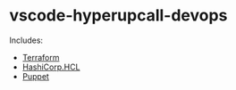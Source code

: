 # vscode-hyperupcall-devops

Includes:

- [Terraform](https://marketplace.visualstudio.com/items?itemName=4ops.terraform)
- [HashiCorp.HCL](https://marketplace.visualstudio.com/items?itemName=HashiCorp.HCL)
- [Puppet](https://marketplace.visualstudio.com/items?itemName=puppet.puppet-vscode)